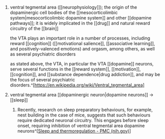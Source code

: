1. ventral tegmental area ([[neurophysiology]]); the origin of the dopaminergic cell bodies of the [[mesocorticolimbic system|mesocorticolimbic dopamine system]] and other [[dopamine pathways]]; it is widely implicated in the [[drug]] and natural reward circuitry of the [[brain]]
   
   the VTA plays an important role in a number of processes, including reward [[cognition]] ([[motivational salience]], [[associative learning]], and positively-valenced emotions) and orgasm, among others, as well as several psychiatric disorders
   
   as stated above, the VTA, in particular the VTA [[dopamine]] neurons, serve several functions in the [[reward system]], [[motivation]], [[cognition]], and [[substance dependence|drug addiction]], and may be the focus of several psychiatric disorders.^[https://en.wikipedia.org/wiki/Ventral_tegmental_area]
2. ventral tegmental area [[dopaminergic neuron|dopamine neurons]] → [[sleep]]
	1. Recently, research on sleep preparatory behaviours, for example, nest building in the case of mice, suggests that such behaviours require dedicated neuronal circuitry. This engages before sleep onset, requiring inhibition of ventral tegmental area dopamine neurons^[[Sleep and thermoregulation - PMC (nih.gov)](https://www.ncbi.nlm.nih.gov/pmc/articles/PMC7323637/)]